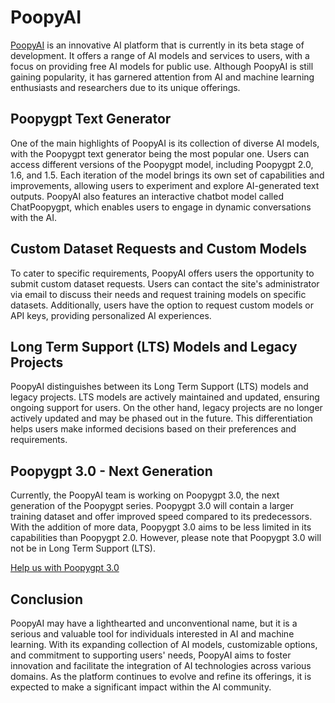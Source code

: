 # PoopyAI

[PoopyAI](https://www.poopyai.com) is an innovative AI platform that is currently in its beta stage of development. It offers a range of AI models and services to users, with a focus on providing free AI models for public use. Although PoopyAI is still gaining popularity, it has garnered attention from AI and machine learning enthusiasts and researchers due to its unique offerings.

## Poopygpt Text Generator

One of the main highlights of PoopyAI is its collection of diverse AI models, with the Poopygpt text generator being the most popular one. Users can access different versions of the Poopygpt model, including Poopygpt 2.0, 1.6, and 1.5. Each iteration of the model brings its own set of capabilities and improvements, allowing users to experiment and explore AI-generated text outputs. PoopyAI also features an interactive chatbot model called ChatPoopygpt, which enables users to engage in dynamic conversations with the AI.

## Custom Dataset Requests and Custom Models

To cater to specific requirements, PoopyAI offers users the opportunity to submit custom dataset requests. Users can contact the site's administrator via email to discuss their needs and request training models on specific datasets. Additionally, users have the option to request custom models or API keys, providing personalized AI experiences.

## Long Term Support (LTS) Models and Legacy Projects

PoopyAI distinguishes between its Long Term Support (LTS) models and legacy projects. LTS models are actively maintained and updated, ensuring ongoing support for users. On the other hand, legacy projects are no longer actively updated and may be phased out in the future. This differentiation helps users make informed decisions based on their preferences and requirements.

## Poopygpt 3.0 - Next Generation

Currently, the PoopyAI team is working on Poopygpt 3.0, the next generation of the Poopygpt series. Poopygpt 3.0 will contain a larger training dataset and offer improved speed compared to its predecessors. With the addition of more data, Poopygpt 3.0 aims to be less limited in its capabilities than Poopygpt 2.0. However, please note that Poopygpt 3.0 will not be in Long Term Support (LTS).

[Help us with Poopygpt 3.0](https://github.com/PoopyAI/pgpt3-data)

## Conclusion

PoopyAI may have a lighthearted and unconventional name, but it is a serious and valuable tool for individuals interested in AI and machine learning. With its expanding collection of AI models, customizable options, and commitment to supporting users' needs, PoopyAI aims to foster innovation and facilitate the integration of AI technologies across various domains. As the platform continues to evolve and refine its offerings, it is expected to make a significant impact within the AI community.
